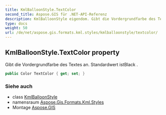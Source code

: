 ```yaml
---
title: KmlBalloonStyle.TextColor
second_title: Aspose.GIS für .NET-API-Referenz
description: KmlBalloonStyle eigendom. Gibt die Vordergrundfarbe des Textes an. Standardwert istBlack .
type: docs
weight: 50
url: /de/net/aspose.gis.formats.kml.styles/kmlballoonstyle/textcolor/
---
```

## KmlBalloonStyle.TextColor property

Gibt die Vordergrundfarbe des Textes an. Standardwert istBlack .

```csharp
public Color TextColor { get; set; }
```

### Siehe auch

* class [KmlBalloonStyle](../)
* namensraum [Aspose.Gis.Formats.Kml.Styles](../../kmlballoonstyle/)
* Montage [Aspose.GIS](../../../)


